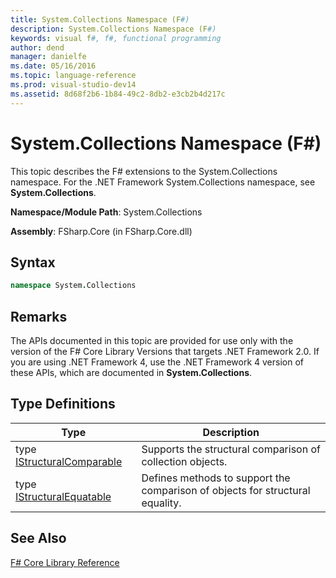 ```yaml
---
title: System.Collections Namespace (F#)
description: System.Collections Namespace (F#)
keywords: visual f#, f#, functional programming
author: dend
manager: danielfe
ms.date: 05/16/2016
ms.topic: language-reference
ms.prod: visual-studio-dev14
ms.assetid: 8d68f2b6-1b84-49c2-8db2-e3cb2b4d217c 
---
```


# System.Collections Namespace (F#)

This topic describes the F# extensions to the System.Collections namespace. For the .NET Framework System.Collections namespace, see **System.Collections**.

**Namespace/Module Path**: System.Collections

**Assembly**: FSharp.Core (in FSharp.Core.dll)


## Syntax

```fsharp
namespace System.Collections
```

## Remarks
The APIs documented in this topic are provided for use only with the version of the F# Core Library Versions that targets .NET Framework 2.0. If you are using .NET Framework 4, use the .NET Framework 4 version of these APIs, which are documented in **System.Collections**.


## Type Definitions


|Type|Description|
|----|-----------|
|type [IStructuralComparable](https://msdn.microsoft.com/library/c963a83d-f9ba-41ec-b61a-4c35c529ccdd)|Supports the structural comparison of collection objects.|
|type [IStructuralEquatable](https://msdn.microsoft.com/library/b8684c3a-2f1e-47b5-ae74-0e4ad75b4ab3)|Defines methods to support the comparison of objects for structural equality.|

## See Also
[F&#35; Core Library Reference](FSharp-Core-Library-Reference.md)


